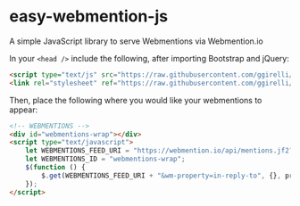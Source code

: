 # easy-webmention-js
A simple JavaScript library to serve Webmentions via Webmention.io

In your `<head />` include the following, after importing Bootstrap and jQuery:

```html
<script type="text/js" src="https://raw.githubusercontent.com/ggirelli/easy-webmention-js/main/src/easy-webmention.js"></script>
<link rel="stylesheet" ref="https://raw.githubusercontent.com/ggirelli/easy-webmention-js/main/src/easy-webmention.css" />
```

Then, place the following where you would like your webmentions to appear:

```html
<!-- WEBMENTIONS -->
<div id="webmentions-wrap"></div>
<script type="text/javascript">
    let WEBMENTIONS_FEED_URI = "https://webmention.io/api/mentions.jf2?target={{ site.url }}{{ page.url }}";
    let WEBMENTIONS_ID = "webmentions-wrap";
    $(function () {
        $.get(WEBMENTIONS_FEED_URI + "&wm-property=in-reply-to", {}, process_inreply_query_response});
    });
</script>
```
